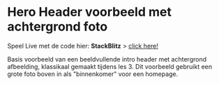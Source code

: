 # Hero Header voorbeeld met achtergrond foto

Speel Live met de code hier: **StackBlitz** > [click here!](https://stackblitz.com/github//davidvandenbor/hero-header-voorbeeld)

Basis voorbeeld van een beeldvullende intro header met achtergrond afbeelding, klassikaal gemaakt tijdens les 3. Dit voorbeeld gebruikt een grote foto boven in als "binnenkomer" voor een homepage.
